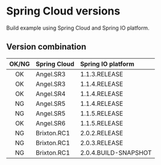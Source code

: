 # Spring Cloud versions
Build example using Spring Cloud and Spring IO platform.

## Version combination

|OK/NG|Spring Cloud|Spring IO platform|
|:---:|:-----------|:-----------------|
|OK   |Angel.SR3   |1.1.3.RELEASE     |
|OK   |Angel.SR3   |1.1.4.RELEASE     |
|OK   |Angel.SR4   |1.1.4.RELEASE     |
|NG   |Angel.SR5   |1.1.4.RELEASE     |
|NG   |Angel.SR5   |1.1.5.RELEASE     |
|OK   |Angel.SR6   |1.1.5.RELEASE     |
|NG   |Brixton.RC1 |2.0.2.RELEASE     |
|NG   |Brixton.RC1 |2.0.3.RELEASE     |
|NG   |Brixton.RC1 |2.0.4.BUILD-SNAPSHOT|

